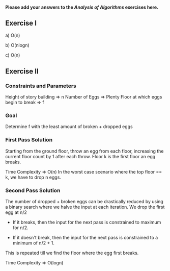 #### Please add your answers to the **_Analysis of Algorithms_** exercises here.

## Exercise I

a) O(n)

b) O(nlogn)

c) O(n)

## Exercise II

### Constraints and Parameters

Height of story building => n
Number of Eggs => Plenty
Floor at which eggs begin to break => f

### Goal

Determine f with the least amount of broken + dropped eggs

### First Pass Solution

Starting from the ground floor, throw an egg from each floor, increasing the current floor count by 1 after each throw. Floor k is the first floor an egg breaks.

Time Complexity => O(n)
In the worst case scenario where the top floor == k, we have to drop n eggs.

### Second Pass Solution

The number of dropped + broken eggs can be drastically reduced by using a binary search where we halve the input at each iteration.
We drop the first egg at n/2

- If it breaks, then the input for the next pass is constrained to maximum for n/2.

- If it doesn't break, then the input for the next pass is constrained to a minimum of n/2 + 1.

This is repeated till we find the floor where the egg first breaks.

Time Complexity => O(logn)
